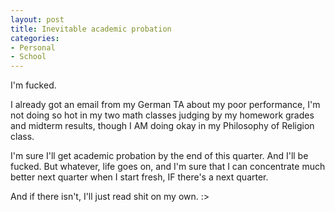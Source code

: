 ```yaml
--- 
layout: post
title: Inevitable academic probation
categories:
- Personal
- School
---
```

I'm fucked.

I already got an email from my German TA about my poor performance, I'm not doing so hot in my two math classes judging by my homework grades and midterm results, though I AM doing okay in my Philosophy of Religion class.

I'm sure I'll get academic probation by the end of this quarter.  And I'll be fucked.  But whatever, life goes on, and I'm sure that I can concentrate much better next quarter when I start fresh, IF there's a next quarter.

And if there isn't, I'll just read shit on my own. :>

